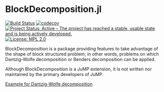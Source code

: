 # BlockDecomposition.jl

[![Build Status](https://travis-ci.org/atoptima/BlockDecomposition.jl.svg?branch=master)](https://travis-ci.org/atoptima/BlockDecomposition.jl)
[![codecov](https://codecov.io/gh/atoptima/BlockDecomposition.jl/branch/master/graph/badge.svg)](https://codecov.io/gh/atoptima/BlockDecomposition.jl)
[![Project Status: Active – The project has reached a stable, usable state and is being actively developed.](https://www.repostatus.org/badges/latest/active.svg)](https://www.repostatus.org/#active)
[![License: MPL 2.0](https://img.shields.io/badge/License-MPL%202.0-brightgreen.svg)](https://opensource.org/licenses/MPL-2.0)

BlockDecomposition is a package providing features to take advantage of the shape of block structured problem; in other words, problems on which Dantzig-Wolfe decomposition or Benders decomposition can be applied.

Although BlockDecomposition is a JuMP extension, 
it is not written nor maintained by the primary developers of JuMP.

[Example for Dantzig-Wolfe decomposition](https://atoptima.github.io/Coluna.jl/latest/start/)
